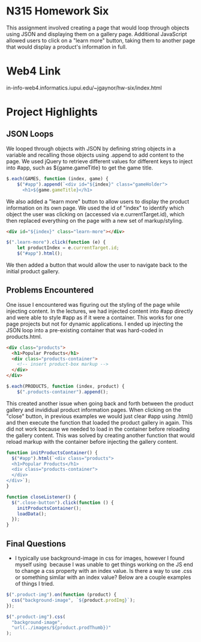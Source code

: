 # N315 Homework Six

This assignment involved creating a page that would loop through objects using JSON and displaying them on a gallery page. Additional JavaScript allowed users to click on a "learn more" button, taking them to another page that would display a product's information in full.

# Web4 Link

in-info-web4.informatics.iupui.edu/~jgaynor/hw-six/index.html

# Project Highlights

## JSON Loops

We looped through objects with JSON by defining string objects in a variable and recalling those objects using .append to add content to the page. We used jQuery to retrieve different values for different keys to inject into #app, such as ${game.gameTitle} to get the game title.

```javascript
$.each(GAMES, function (index, game) {
    $("#app").append(`<div id="${index}" class="gameHolder">
      <h1>${game.gameTitle}</h1>
```

We also added a "learn more" button to allow users to display the product information on its own page. We used the id of "index" to identify which object the user was clicking on (accessed via e.currentTarget.id), which then replaced everything on the page with a new set of markup/styling.

```html
<div id="${index}" class="learn-more"></div>
```

```javascript
$(".learn-more").click(function (e) {
    let productIndex = e.currentTarget.id;
    $("#app").html();
```

We then added a button that would allow the user to navigate back to the initial product gallery.

## Problems Encountered

One issue I encountered was figuring out the styling of the page while injecting content. In the lectures, we had injected content into #app directly and were able to style #app as if it were a container. This works for one page projects but not for dynamic applications. I ended up injecting the JSON loop into a pre-existing container that was hard-coded in products.html.

```html
<div class="products">
  <h1>Popular Products</h1>
  <div class="products-container">
    <!-- insert product-box markup -->
  </div>
</div>
```

```javascript
$.each(PRODUCTS, function (index, product) {
    $(".products-container").append();
```

This created another issue when going back and forth between the product gallery and invididual product information pages.
When clicking on the "close" button, in previous examples we would just clear #app using .html() and then execute the function that loaded the product gallery in again. This did not work because we needed to load in the container before reloading the gallery content. This was solved by creating another function that would reload markup with the container before injecting the gallery content.

```javascript
function initProductsContainer() {
  $("#app").html(`<div class="products">
  <h1>Popular Products</h1>
  <div class="products-container">
  </div>
</div>`);
}

function closeListener() {
  $(".close-button").click(function () {
    initProductsContainer();
    loadData();
  });
}
```

## Final Questions

- I typically use background-image in css for images, however I found myself using <img> because I was unable to get things working on the JS end to change a css property with an index value. Is there a way to use .css or something similar with an index value? Below are a couple examples of things I tried.

```javascript
$(".product-img").on(function (product) {
  css("background-image", `${product.prodImg}`);
});
```

```javascript
$(".product-img").css(
  "background-image",
  "url(../images/${product.prodThumb})"
);
```
